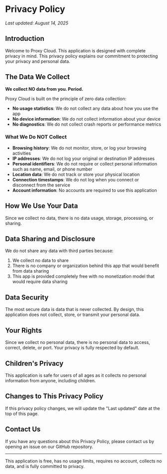 # Privacy Policy

*Last updated: August 14, 2025*

## Introduction

Welcome to Proxy Cloud. This application is designed with complete privacy in mind. This privacy policy explains our commitment to protecting your privacy and personal data.

## The Data We Collect

**We collect NO data from you. Period.**

Proxy Cloud is built on the principle of zero data collection:

- **No usage statistics**: We do not collect any data about how you use the app
- **No device information**: We do not collect information about your device
- **No diagnostics**: We do not collect crash reports or performance metrics

### What We Do NOT Collect
- **Browsing history**: We do not monitor, store, or log your browsing activities
- **IP addresses**: We do not log your original or destination IP addresses
- **Personal identifiers**: We do not require or collect personal information such as name, email, or phone number
- **Location data**: We do not track or store your physical location
- **Connection timestamps**: We do not log when you connect or disconnect from the service
- **Account information**: No accounts are required to use this application

## How We Use Your Data

Since we collect no data, there is no data usage, storage, processing, or sharing.

## Data Sharing and Disclosure

We do not share any data with third parties because:
1. We collect no data to share
2. There is no company or organization behind this app that would benefit from data sharing
3. This app is provided completely free with no monetization model that would require data sharing

## Data Security

The most secure data is data that is never collected. By design, this application does not collect, store, or transmit your personal data.

## Your Rights

Since we collect no personal data, there is no personal data to access, correct, delete, or port. Your privacy is fully respected by default.

## Children's Privacy

This application is safe for users of all ages as it collects no personal information from anyone, including children.

## Changes to This Privacy Policy

If this privacy policy changes, we will update the "Last updated" date at the top of this page.

## Contact Us

If you have any questions about this Privacy Policy, please contact us by opening an issue on our GitHub repository.

---

This application is free, has no usage limits, requires no account, collects no data, and is fully committed to privacy.